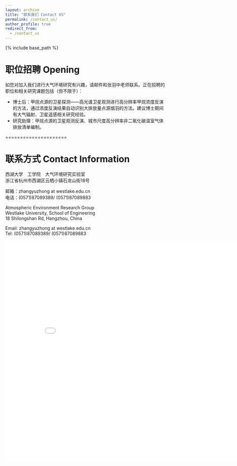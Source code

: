 ```yaml
---
layout: archive
title: "联系我们 Contact US"
permalink: /contact_us/
author_profile: true
redirect_from:
  - /contact_us
---
```


{% include base_path %}

# 职位招聘 Opening
如您对加入我们进行大气环境研究有兴趣，请邮件和张羽中老师联系。正在招聘的职位和相关研究课题包括（但不限于）：
* 博士后：甲烷点源的卫星探测——高光谱卫星观测进行高分辨率甲烷浓度反演的方法，通过浓度反演结果自动识别大排放量点源烟羽的方法。建议博士期间有大气辐射、卫星遥感相关研究经验。
* 研究助理：甲烷点源的卫星观测反演、城市尺度高分辨率非二氧化碳温室气体排放清单编制。

=====================

# 联系方式 Contact Information
西湖大学　工学院　大气环境研究实验室  
浙江省杭州市西湖区云栖小镇石龙山街18号
     
邮箱：zhangyuzhong at westlake.edu.cn  
电话：(0571)87089389/ (0571)87089883  

Atmospheric Environment Research Group  
Westlake University, School of Engineering  
18 Shilongshan Rd, Hangzhou, China  
   
Email: zhangyuzhong at westlake.edu.cn  
Tel: (0571)87089389/ (0571)87089883  

<!--p style="text-decoration:underline;"><a href="/talkmap.html">See a map of all the places I've given a talk!</a></p-->
<iframe src="/talkmap/campus_location.html" height="700" width="850" style="border:none;"></iframe>
